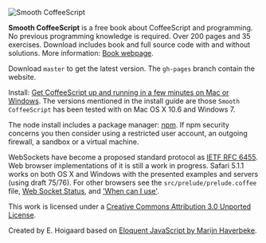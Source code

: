 ![Smooth CoffeeScript](https://github.com/autotelicum/Smooth-CoffeeScript/raw/master/img/WebHeader.png)

**Smooth CoffeeScript** is a free book about CoffeeScript and programming. No previous programming knowledge is required. Over 200 pages and 35 exercises. Download includes book and full source code with and without solutions.
More information: [Book webpage](http://autotelicum.github.com/Smooth-CoffeeScript/).

Download `master` to get the latest version. The `gh-pages` branch contain the website.

Install: [Get CoffeeScript up and running in a few minutes on Mac or Windows](http://autotelicum.github.com/Smooth-CoffeeScript/literate/install-notes.html). The versions mentioned in the install guide are those `Smooth CoffeeScript` has been tested with on Mac OS X 10.6 and Windows 7.

The node install includes a package manager: [npm](https://github.com/isaacs/npm). If npm security concerns you then consider using a restricted user account, an outgoing firewall, a sandbox or a virtual machine.

WebSockets have become a proposed standard protocol as [IETF RFC 6455](http://www.rfc-editor.org/rfc/rfc6455.txt). Web browser implementations of it is still a work in progress. Safari 5.1.1 works on both OS X and Windows with the presented examples and servers (using draft 75/76). For other browsers see the `src/prelude/prelude.coffee` file, [Web Socket Status](http://autotelicum.github.com/Smooth-CoffeeScript/literate/web-socket-status.html), and ['When can I use'](http://caniuse.com/#feat=websockets).


This work is licensed under a [Creative Commons Attribution 3.0 Unported License](http://creativecommons.org/licenses/by/3.0/).

Created by E. Hoigaard based on [Eloquent JavaScript by Marijn Haverbeke](http://eloquentjavascript.net/).
